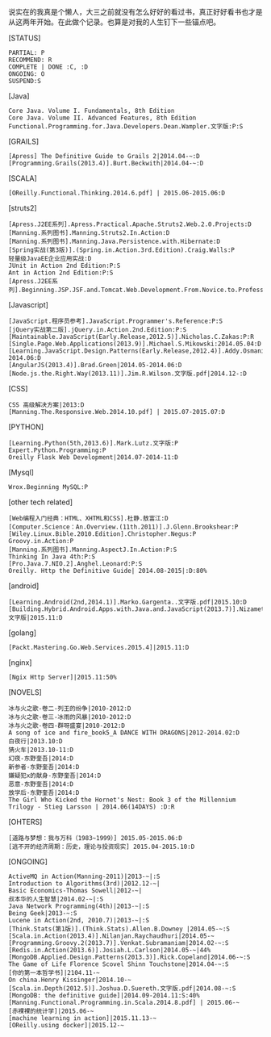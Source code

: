 说实在的我真是个懒人，大三之前就没有怎么好好的看过书，真正好好看书也才是从这两年开始。在此做个记录。也算是对我的人生钉下一些锚点吧。

[STATUS]

    PARTIAL: P
    RECOMMEND: R
    COMPLETE | DONE :C, :D
    ONGOING: O
    SUSPEND:S

[Java]

    Core Java. Volume I. Fundamentals, 8th Edition
    Core Java. Volume II. Advanced Features, 8th Edition
    Functional.Programming.for.Java.Developers.Dean.Wampler.文字版:P:S

[GRAILS]

    [Apress] The Definitive Guide to Grails 2|2014.04-~:D
    [Programming.Grails(2013.4)].Burt.Beckwith|2014.04-~:D

[SCALA]

    [OReilly.Functional.Thinking.2014.6.pdf] | 2015.06-2015.06:D

[struts2]

    [Apress.J2EE系列].Apress.Practical.Apache.Struts2.Web.2.0.Projects:D
    [Manning.系列图书].Manning.Struts2.In.Action:D
    [Manning.系列图书].Manning.Java.Persistence.with.Hibernate:D
    [Spring实战(第3版)].(Spring.in.Action.3rd.Edition).Craig.Walls:P
    轻量级JavaEE企业应用实战:D
    JUnit in Action 2nd Edition:P:S
    Ant in Action 2nd Edition:P:S
    [Apress.J2EE系列].Beginning.JSP.JSF.and.Tomcat.Web.Development.From.Novice.to.Professional:P:S

[Javascript]

    [JavaScript.程序员参考].JavaScript.Programmer's.Reference:P:S
    [jQuery实战第二版].jQuery.in.Action.2nd.Edition:P:S
    [Maintainable.JavaScript(Early.Release,2012.5)].Nicholas.C.Zakas:P:R
    [Single.Page.Web.Applications(2013.9)].Michael.S.Mikowski:2014.05.04:D
    [Learning.JavaScript.Design.Patterns(Early.Release,2012.4)].Addy.Osmani|2013-2014.06:D
    [AngularJS(2013.4)].Brad.Green|2014.05-2014.06:D
    [Node.js.the.Right.Way(2013.11)].Jim.R.Wilson.文字版.pdf|2014.12-:D

[CSS]

    CSS 高级解决方案|2013:D
    [Manning.The.Responsive.Web.2014.10.pdf] | 2015.07-2015.07:D

[PYTHON]

    [Learning.Python(5th,2013.6)].Mark.Lutz.文字版:P
    Expert.Python.Programming:P
    Oreilly Flask Web Development|2014.07-2014-11:D

[Mysql]

    Wrox.Beginning MySQL:P

[other tech related]

    [Web编程入门经典：HTML、XHTML和CSS].杜静.敖富江:D
    [Computer.Science：An.Overview.(11th.2011)].J.Glenn.Brookshear:P
    [Wiley.Linux.Bible.2010.Edition].Christopher.Negus:P
    Groovy.in.Action:P
    [Manning.系列图书].Manning.AspectJ.In.Action:P:S
    Thinking In Java 4th:P:S
    [Pro.Java.7.NIO.2].Anghel.Leonard:P:S
    Oreilly. Http the Definitive Guide| 2014.08-2015|:D:80%

[android]

    [Learning.Android(2nd,2014.1)].Marko.Gargenta..文字版.pdf|2015.10:D
    [Building.Hybrid.Android.Apps.with.Java.and.JavaScript(2013.7)].Nizamettin.Gok.文字版|2015.11:D

[golang]

    [Packt.Mastering.Go.Web.Services.2015.4]|2015.11:D

[nginx]

    [Ngix Http Server]|2015.11:50%

[NOVELS]

    冰与火之歌-卷二-列王的纷争|2010-2012:D
    冰与火之歌-卷三-冰雨的风暴|2010-2012:D
    冰与火之歌-卷四-群呀盛宴|2010-2012:D
    A song of ice and fire_book5_A DANCE WITH DRAGONS|2012-2014.02:D
    白夜行|2013.10:D
    猜火车|2013.10-11:D
    幻夜-东野奎吾|2014:D
    新参者-东野奎吾|2014:D
    嫌疑犯x的献身-东野奎吾|2014:D
    恶意-东野奎吾|2014:D
    放学后-东野奎吾|2014:D
    The Girl Who Kicked the Hornet's Nest: Book 3 of the Millennium Trilogy - Stieg Larsson | 2014.06(14DAYS) :D:R

[OHTERS]

    [道路与梦想：我与万科（1983~1999）] 2015.05-2015.06:D
    [逃不开的经济周期：历史，理论与投资现实] 2015.04-2015.10:D

[ONGOING]

    ActiveMQ in Action(Manning-2011)|2013-~|:S
    Introduction to Algorithms(3rd)|2012.12-~|
    Basic Economics-Thomas Sowell|2012-~|
    叔本华的人生智慧|2014.02-~|:S
    Java Network Programming(4th)|2013-~|:S
    Being Geek|2013-~:S
    Lucene in Action(2nd, 2010.7)|2013-~|:S
    [Think.Stats(第1版)].(Think.Stats).Allen.B.Downey |2014.05-~:S
    [Scala.in.Action(2013.4)].Nilanjan.Raychaudhuri|2014.05-~
    [Programming.Groovy.2(2013.7)].Venkat.Subramaniam|2014.02-~:S
    [Redis.in.Action(2013.6)].Josiah.L.Carlson|2014.05-~|44%
    [MongoDB.Applied.Design.Patterns(2013.3)].Rick.Copeland|2014.06-~:S
    The Game of Life Florence Scovel Shinn Touchstone|2014.04-~:S
    [你的第一本哲学书]|2104.11-~
    On china.Henry Kissinger|2014.10-~
    [Scala.in.Depth(2012.5)].Joshua.D.Suereth.文字版.pdf|2014.08-~:S
    [MongoDB: the definitive guide]|2014.09-2014.11:S:40%
    [Manning.Functional.Programming.in.Scala.2014.8.pdf] | 2015.06-~
    [赤裸裸的统计学]|2015.06-~
    [machine learning in action]|2015.11.13-~
    [OReilly.using docker]|2015.12-~




